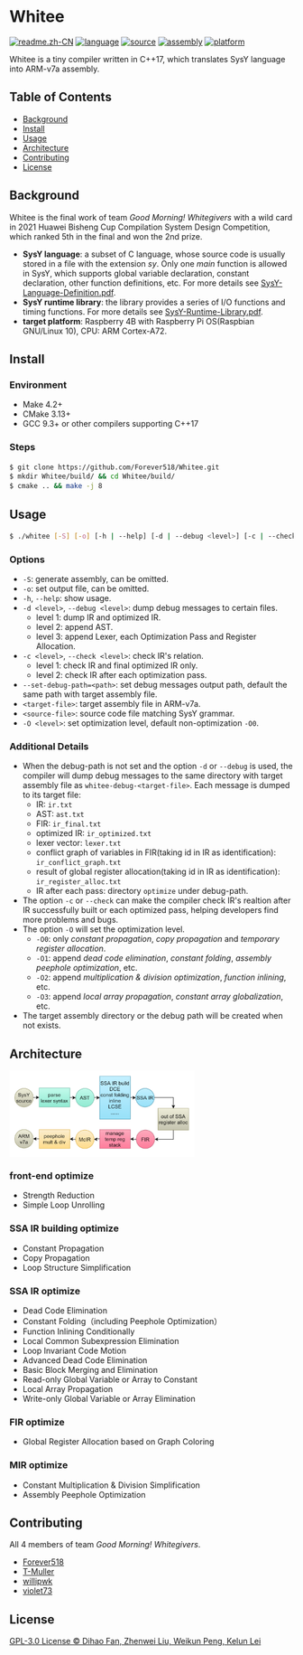 # Whitee

[![readme.zh-CN](https://img.shields.io/badge/readme-中文-g.svg)](README.zh-CN.md) [![language](https://img.shields.io/badge/language-C++-f34b7d.svg)](https://www.cplusplus.com/) [![source](https://img.shields.io/badge/source_language-SysY-yellow.svg)](https://gitlab.eduxiji.net/nscscc/compiler2021/-/blob/master/SysY%E8%AF%AD%E8%A8%80%E5%AE%9A%E4%B9%89.pdf) [![assembly](https://img.shields.io/badge/target_assembly-ARM--v7a-blue.svg)](https://developer.arm.com/) [![platform](https://img.shields.io/badge/platform-Linux_|_Windows-lightgrey.svg)](https://github.com/Forever518/Whitee)

Whitee is a tiny compiler written in C++17, which translates SysY language into ARM-v7a assembly.

## Table of Contents

* [Background](#Background)
* [Install](#Install)
* [Usage](#Usage)
* [Architecture](#Architecture)
* [Contributing](#Contributing)
* [License](#License)

## Background

Whitee is the final work of team *Good Morning! Whitegivers* with a wild card in 2021 Huawei Bisheng Cup Compilation System Design Competition, which ranked 5th in the final and won the 2nd prize.

* **SysY language**: a subset of C language, whose source code is usually stored in a file with the extension *sy*. Only one *main* function is allowed in SysY, which supports global variable declaration, constant declaration, other function definitions, etc. For more details see [SysY-Language-Definition.pdf](https://gitlab.eduxiji.net/nscscc/compiler2021/-/blob/master/SysY%E8%AF%AD%E8%A8%80%E5%AE%9A%E4%B9%89.pdf).
* **SysY runtime library**: the library provides a series of I/O functions and timing functions. For more details see [SysY-Runtime-Library.pdf](https://gitlab.eduxiji.net/nscscc/compiler2021/-/blob/master/SysY%E8%BF%90%E8%A1%8C%E6%97%B6%E5%BA%93.pdf).
* **target platform**: Raspberry 4B with Raspberry Pi OS(Raspbian GNU/Linux 10), CPU: ARM Cortex-A72.

## Install

### Environment

* Make 4.2+
* CMake 3.13+
* GCC 9.3+ or other compilers supporting C++17

### Steps

```sh
$ git clone https://github.com/Forever518/Whitee.git
$ mkdir Whitee/build/ && cd Whitee/build/
$ cmake .. && make -j 8
```

## Usage

```sh
$ ./whitee [-S] [-o] [-h | --help] [-d | --debug <level>] [-c | --check <level>] [--set-debug-path=<path>] <target-file> <source-file> [-O <level>]
```

### Options

* `-S`: generate assembly, can be omitted.
* `-o`: set output file, can be omitted.
* `-h`,  `--help`: show usage.
* `-d <level>`, `--debug <level>`: dump debug messages to certain files.
  * level 1: dump IR and optimized IR.
  * level 2: append AST.
  * level 3: append Lexer, each Optimization Pass and Register Allocation.
* `-c <level>`, `--check <level>`: check IR's relation.
  * level 1: check IR and final optimized IR only.
  * level 2: check IR after each optimization pass.
* `--set-debug-path=<path>`: set debug messages output path, default the same path with target assembly file.
* `<target-file>`: target assembly file in ARM-v7a.
* `<source-file>`: source code file matching SysY grammar.
* `-O <level>`: set optimization level, default non-optimization `-O0`.

### Additional Details

* When the debug-path is not set and the option `-d` or `--debug` is used, the compiler will dump debug messages to the same directory with target assembly file as `whitee-debug-<target-file>`.  Each message is dumped to its target file:
  * IR: `ir.txt`
  * AST: `ast.txt`
  * FIR: `ir_final.txt`
  * optimized IR: `ir_optimized.txt`
  * lexer vector: `lexer.txt`
  * conflict graph of variables in FIR(taking id in IR as identification): `ir_conflict_graph.txt`
  * result of global register allocation(taking id in IR as identification): `ir_register_alloc.txt`
  * IR after each pass: directory `optimize` under debug-path.
* The option `-c` or `--check` can make the compiler check IR's realtion after IR successfully built or each optimized pass, helping developers find more problems and bugs.
* The option `-O` will set the optimization level.
  * `-O0`: only *constant propagation*, *copy propagation* and *temporary register allocation*.
  * `-O1`: append *dead code elimination*, *constant folding*, *assembly peephole optimization*, etc.
  * `-O2`: append *multiplication & division optimization*, *function inlining*, etc.
  * `-O3`: append *local array propagation*, *constant array globalization*, etc.
* The target assembly directory or the debug path will be created when not exists.


## Architecture

<img src='image/architecture.png' width='65%' align='middle'>

### front-end optimize

* Strength Reduction
* Simple Loop Unrolling

### SSA IR building optimize

* Constant Propagation
* Copy Propagation
* Loop Structure Simplification

### SSA IR optimize

* Dead Code Elimination
* Constant Folding（including Peephole Optimization）
* Function Inlining Conditionally
* Local Common Subexpression Elimination
* Loop Invariant Code Motion
* Advanced Dead Code Elimination 
* Basic Block Merging and Elimination
* Read-only Global Variable or Array to Constant
* Local Array Propagation
* Write-only Global Variable or Array Elimination

### FIR optimize

* Global Register Allocation based on Graph Coloring

### MIR optimize

* Constant Multiplication & Division Simplification
* Assembly Peephole Optimization

## Contributing

All 4 members of team *Good Morning! Whitegivers*.

* [Forever518](https://github.com/Forever518)
* [T-Muller](https://github.com/T-Muller)
* [willipwk](https://github.com/willipwk)
* [violet73](https://github.com/violet73)

## License

[GPL-3.0 License © Dihao Fan, Zhenwei Liu, Weikun Peng, Kelun Lei](LICENSE)
